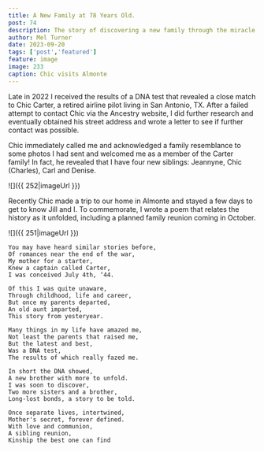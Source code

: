```yaml
---
title: A New Family at 78 Years Old.
post: 74
description: The story of discovering a new family through the miracle of DNA matching.
author: Mel Turner
date: 2023-09-20
tags: ['post','featured']
feature: image
image: 233
caption: Chic visits Almonte
---
```

Late in 2022 I received the results of a DNA test that revealed a close match to Chic Carter, a retired airline pilot living in San Antonio, TX. After a failed attempt to contact Chic via the Ancestry website, I did further research and eventually obtained his street address and wrote a letter to see if further contact was possible.

Chic immediately called me and acknowledged a family resemblance to some photos I had sent and welcomed me as a member of the Carter family! In fact, he revealed that I have four new siblings: Jeannyne, Chic (Charles), Carl and Denise.

![]({{ 252|imageUrl }})

Recently Chic made a trip to our home in Almonte and stayed a few days to get to know Jill and I. To commemorate, I wrote a poem that relates the history as it unfolded, including a planned family reunion coming in October.

![]({{ 251|imageUrl }})

```
You may have heard similar stories before,
Of romances near the end of the war,
My mother for a starter,
Knew a captain called Carter,
I was conceived July 4th, ‘44.

Of this I was quite unaware,
Through childhood, life and career,
But once my parents departed,
An old aunt imparted,
This story from yesteryear.

Many things in my life have amazed me,
Not least the parents that raised me,
But the latest and best,
Was a DNA test,
The results of which really fazed me.

In short the DNA showed,
A new brother with more to unfold.
I was soon to discover,
Two more sisters and a brother,
Long-lost bonds, a story to be told.

Once separate lives, intertwined,
Mother's secret, forever defined.
With love and communion,
A sibling reunion,
Kinship the best one can find
```


